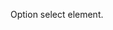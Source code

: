 Option select element.

<io-element-demo element="io-menu" properties='{"button": 0, "position": "pointer", "options": [{"label": "Red", "icon": "❤️", "options": ["red1", "red2", "red3"]}, {"label": "Green", "icon": "💚", "options": ["green1", "green2", "green3"]}, {"label": "Blue", "icon": "💙", "options": ["blue1", "blue2", "blue3"]}]}' config='{"button": ["io-option", {"options": [0, 1, 2]}], "position": ["io-option", {"options": ["pointer", "top", "right", "bottom", "left"]}]}'></io-element-demo>

<io-element-demo element="io-menu-options" properties='{"value": "", "horizontal": false, "options": [{"label": "Red", "icon": "❤️", "options": ["red1", "red2", "red3"]}, {"label": "Green", "icon": "💚", "options": ["green1", "green2", "green3"]}, {"label": "Blue", "icon": "💙", "options": ["blue1", "blue2", "blue3"]}]}'></io-element-demo>

<io-element-demo element="io-menu-item" properties='{"value": "undefined", "label": "Hearts", "icon": "❤", "hint": "more", "direction": "right", "options": [{"label": "❤️", "options": [{"label": "more", "options": [{"value": 4, "label": "four"}, {"value": 5, "label": "five"}, {"value": 6, "label": "six"}]}]}, {"label": "💚", "options": [{"label": "more", "options": [{"value": 4, "label": "four"}, {"value": 5, "label": "five"}, {"value": 6, "label": "six"}]}]}, {"label": "💙", "options": [{"label": "more", "options": [{"value": 4, "label": "four"}, {"value": 5, "label": "five"}, {"value": 6, "label": "six"}]}]}]}' config='{"position": ["io-option", {"options": ["top", "right", "bottom", "left"]}]}'></io-element-demo>
